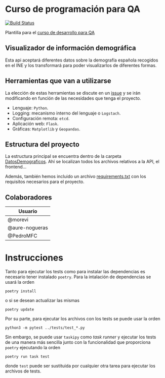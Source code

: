 # Curso de programación para QA

[![Build Status](https://travis-ci.org/tdd-organization-afp/DatosDemograficos.svg?branch=master)](https://travis-ci.org/github/tdd-organization-afp/DatosDemograficos)

Plantilla para el [curso de desarrollo para QA](https://jj.github.io/curso-tdd)

## Visualizador de información demográfica

Esta api aceptará diferentes datos sobre la demografía española recogidos en el INE y los transformará para poder visualizarlos de diferentes formas.

## Herramientas que van a utilizarse

La elección de estas herramientas se discute en un [issue](https://github.com/tdd-organization-afp/tdd-provisional/issues/7) y se irán modificando en función de las necesidades que tenga el proyecto.

- Lenguaje: `Python`.
- Logging: mecanismo interno del lenguaje o `Logstach`.
- Configuración remota: `etcd`.
- Aplicación web: `Flask`.
- Gráficas: `Matplotlib` y `Geopandas`.

## Estructura del proyecto

La estructura principal se encuentra dentro de la carpeta [DatosDemograficos](https://github.com/tdd-organization-afp/DatosDemograficos/tree/master/DatosDemogr%C3%A1ficos). Ahí se localizan todos los archivos relativos a la API, el frontend...

Además, también hemos incluido un archivo [requirements.txt](https://github.com/tdd-organization-afp/DatosDemograficos/blob/master/requirements.txt) con los requisitos necesarios para el proyecto.

## Colaboradores

| Usuario |
|---------|
| @morevi  |
| @aure-nogueras  |
| @PedroMFC  |

# Instrucciones

Tanto para ejecutar los tests como para instalar las dependencias es necesario tener instalado `poetry`. Para la intalación de dependencias se usará la orden

```console
poetry install
```

o si se desean actualizar las mismas

```console
poetry update
```

Por su parte, para ejecutar los archivos con los tests se puede usar la orden

```console
python3 -m pytest ../tests/test_*.py
```

Sin embargo, se puede usar `taskipy` como *task runner* y ejecutar los tests de una manera más sencilla junto con la funcionalidad que proporciona `poetry` ejecutando la orden

```console
poetry run task test
```

donde `test` puede ser sustituida por cualquier otra tarea para ejecutar los archivos de tests.
